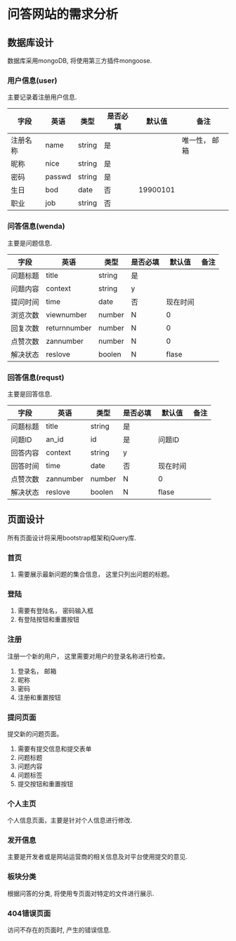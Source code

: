 # 问答网站的需求分析




## 数据库设计
数据库采用mongoDB, 将使用第三方插件mongoose.

### 用户信息(user)
主要记录着注册用户信息.

| 字段 | 英语 | 类型 | 是否必填 | 默认值 | 备注|
|-----|------|-------|-------|---------|-----|
| 注册名称 | name | string | 是 | | 唯一性， 邮箱|
| 昵称 | nice | string | 是 | | |
| 密码 | passwd | string | 是 | | |
| 生日 | bod | date | 否 | 19900101 | |
| 职业 | job | string | 否 | | |



### 问答信息(wenda)
主要是问题信息.

| 字段 | 英语 | 类型 | 是否必填 | 默认值 | 备注|
|-----|------|-------|-------|---------|-----|
| 问题标题 | title | string | 是 | | |
| 问题内容 | context | string | y | | |
| 提问时间 | time | date | 否 | 现在时间 | |
| 浏览次数 | viewnumber | number | N | 0 | |
| 回复次数 | returnnumber | number | N | 0 | |
| 点赞次数 | zannumber | number | N | 0 | |
| 解决状态 | reslove | boolen | N | flase |  |






### 回答信息(requst)
主要是回答信息.

| 字段 | 英语 | 类型 | 是否必填 | 默认值 | 备注|
|-----|------|-------|-------|---------|-----|
| 问题标题 | title | string | 是 | | |
| 问题ID | an_id | id | 是 | 问题ID | |
| 回答内容 | context | string | y | | |
| 回答时间 | time | date | 否 | 现在时间 | |
| 点赞次数 | zannumber | number | N | 0 | |
| 解决状态 | reslove | boolen | N | flase |  |








## 页面设计
所有页面设计将采用bootstrap框架和jQuery库.

### 首页
1. 需要展示最新问题的集合信息， 这里只列出问题的标题。


### 登陆
1. 需要有登陆名， 密码输入框
1. 有登陆按钮和重置按钮


### 注册
注册一个新的用户， 这里需要对用户的登录名称进行检查。


1. 登录名， 邮箱
1. 昵称
1. 密码
1. 注册和重置按钮


### 提问页面
提交新的问题页面。
1. 需要有提交信息和提交表单
1. 问题标题
1. 问题内容
1. 问题标签
1. 提交按钮和重置按钮

### 个人主页
个人信息页面，主要是针对个人信息进行修改.


### 发开信息
主要是开发者或是网站运营商的相关信息及对平台使用提交的意见.


### 板块分类
根据问答的分类, 将使用专页面对特定的文件进行展示.

### 404错误页面
访问不存在的页面时, 产生的错误信息.
